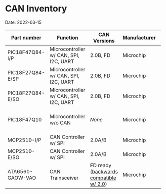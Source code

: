 # CAN Inventory

Date: 2022-03-15  

Part number | Function | CAN Versions | Manufacturer | Pins | Mounting | Count | Datasheet | Notes
--- | --- | --- | --- | --- | --- | --- | --- | ---
PIC18F47Q84-I/P | Microcontroller w/ CAN, SPI, I2C, UART | 2.0B, FD | Microchip | 40 | PDIP | 12 | [URL](https://ww1.microchip.com/downloads/en/DeviceDoc/PIC18F27-47-57Q84-Data-Sheet-40002213D.pdf) | 1 in Curiosity HPC
PIC18F27Q84-E/SP | Microcontroller w/ CAN, SPI, I2C, UART | 2.0B, FD | Microchip | 28 | SPDIP | 42 | [URL](https://ww1.microchip.com/downloads/en/DeviceDoc/PIC18F27-47-57Q84-Data-Sheet-40002213D.pdf) |
PIC18F27Q84-E/SO | Microcontroller w/ CAN, SPI, I2C, UART | 2.0B, FD | Microchip | 28 | SOIC | 2 | [URL](https://ww1.microchip.com/downloads/en/DeviceDoc/PIC18F27-47-57Q84-Data-Sheet-40002213D.pdf) |
PIC18F47Q10 | Microcontroller w/o CAN | _None_ | Microchip | 40 | PDIP | 2 | [URL](https://ww1.microchip.com/downloads/en/DeviceDoc/PIC18F27-47Q10-Data-Sheet-40002043E.pdf) | Original on Curiosity HPC
MCP2510-I/P | CAN Controller w/ SPI | 2.0A/B | Microchip | 18 | PDIP | 5 | [URL](https://www.onlinecomponents.com/en/datasheet/mcp2510ip-44792364/) 
MCP2510-E/SO | CAN Controller w/ SPI | 2.0A/B | Microchip | 18 | SOIC | 1 | [URL](https://www.onlinecomponents.com/en/datasheet/mcp2510ip-44792364/) | For CDH
ATA6560-GAOW-VAO | CAN Trainsceiver | FD ready ([backwards compatible w/ 2.0](https://www.can-cia.org/fileadmin/resources/documents/proceedings/2015_esparza.pdf)) | Microchip | 8 | SOIC | 12 | [URL](https://ww1.microchip.com/downloads/en/DeviceDoc/20005991B.pdf)

